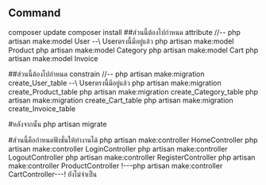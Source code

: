 ## Command
composer update
composer install
##ส่วนนี้ต้องไปกำหนด attribute 
//-- php artisan make:model User --\\ Userตรงนี้มีอยู่แล้ว
php artisan make:model Product
php artisan make:model Category
php artisan make:model Cart
php artisan make:model Invoice

##ส่วนนี้ต้องไปกำหนด constrain
//-- php artisan make:migration create_User_table --\\ Userตรงนี้มีอยู่แล้ว
php artisan make:migration create_Product_table
php artisan make:migration create_Category_table
php artisan make:migration create_Cart_table
php artisan make:migration create_Invoice_table

#หลังจากนั้น
php artisan migrate

#ส่วนนี้คือกำหนดฟังชั่นให้ทำงานได้
php artisan make:controller HomeController
php artisan make:controller LoginController
php artisan make:controller LogoutController
php artisan make:controller RegisterController
php artisan make:controller ProductController
!---php artisan make:controller CartController---! ยังไม่จำเป็น

